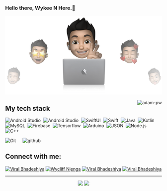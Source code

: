 ### Hello there, Wykee N Here.👋
<!--
**wykeenjenga/wykeenjenga** is a ✨ _special_ ✨ repository because its `README.md` (this file) appears on your GitHub profile.

Here are some ideas to get you started:

- 🔭 I’m currently working on ...
- 🌱 I’m currently learning ...
- 👯 I’m looking to collaborate on ...
- 🤔 I’m looking for help with ...
- 💬 Ask me about ...
- 📫 How to reach me: ...
- 😄 Pronouns: ...
- ⚡ Fun fact: ...
<img src ="https://github-readme-streak-stats.herokuapp.com?user=wykeenjenga&theme=darcula&hide_border=true&background=00000000">
  <br>
  <br>
<p align="center"><img src="https://github.com/vimalverma558/vimalverma558/blob/v2/img/hello.gif" width="100%"></p>
-->
<p align="center"><img src="https://raw.githubusercontent.com/KevinPatel04/KevinPatel04/master/cover-thompson.png"></p>

<p><img align="right" src="https://github.com/Adam-pw/Adam-pw/blob/main/animation_500_kxa883sd.gif" alt="adam-pw" /></p>

## My tech stack

<p align="left"> 
  
  ![Android Studio](https://img.shields.io/badge/-Android%20Studio-05122A?style=flat&logo=android-studio&logoColor=3DDC84)&nbsp;
  ![Android Studio](https://img.shields.io/badge/-Xcode-05122A?style=flat&logo=xcode&logoColor=blue)&nbsp;
  ![SwiftUI](https://img.shields.io/badge/-SwiftUI-05122A?style=flat&logo=swift&logoColor=FFA518)&nbsp;
  ![Swift](https://img.shields.io/badge/-Swift-05122A?style=flat&logo=swift&logoColor=FFA518)&nbsp;
  ![Java](https://img.shields.io/badge/-Java-05122A?style=flat&logo=Java&logoColor=FFA518)&nbsp;
  ![Kotlin](https://img.shields.io/badge/Kotlin-05122A?&style=flat-square&logo=kotlin&logoColor=FFA518)
  ![MySQL](https://img.shields.io/badge/-MySQL-05122A?style=flat&logo=mysql&logoColor=4479A1)&nbsp;
  ![Firebase](https://img.shields.io/badge/-Firebase-05122A?style=flat&logo=firebase&logoColor=FFCA28)&nbsp;
  ![Tensorflow](https://img.shields.io/badge/-Tensorflow-05122A?style=flat&logo=tensorflow&logoColor=FF6F00)&nbsp;
  ![Arduino](https://img.shields.io/badge/-Arduino-05122A?style=flat&logo=arduino&logoColor=00979D)&nbsp;
  ![JSON](https://img.shields.io/badge/-JSON-05122A?style=flat&logo=json&logoColor=000000)&nbsp;
  ![Node.js](https://img.shields.io/badge/-Node.js-05122A?style=flat&logo=node.js&logoColor=339933)&nbsp;
  ![C++](https://img.shields.io/badge/-C++-05122A?style=flat&logo=C%2B%2B&logoColor=00599C)&nbsp;
 
  <a>
    <img alt="Git" src="https://img.shields.io/badge/-git-red?logo=git&logoColor=white"/>
  </a>
  &emsp; 
  <a> 
    <img alt="github" src="https://img.shields.io/badge/-GitHub-black?logo=github&logoColor=white">
  </a>&emsp;
</p>


## Connect with me:
<p align="left">
  <a href="https://twitter.com/wycliffnjenga2" target="blank"><img align="center"
      src="https://raw.githubusercontent.com/rahuldkjain/github-profile-readme-generator/master/src/images/icons/Social/twitter.svg"
      alt="Viral Bhadeshiya" height="30" width="40" /></a>
  <a href="https://www.linkedin.com/in/wycliff-njenga-5973b512a//" target="blank"><img align="center"
      src="https://raw.githubusercontent.com/rahuldkjain/github-profile-readme-generator/master/src/images/icons/Social/linked-in-alt.svg"
      alt="Wycliff Njenga" height="30" width="40" /></a>
  <a href="https://www.instagram.com/wykee2/" target="blank"><img align="center"
      src="https://raw.githubusercontent.com/rahuldkjain/github-profile-readme-generator/master/src/images/icons/Social/instagram.svg"
      alt="Viral Bhadeshiya" height="30" width="40" /></a>
  <a href="https://www.upwork.com/freelancers/~019a5e539c09175fbc" target="blank"><img align="center"
      src="https://upload.wikimedia.org/wikipedia/commons/d/d2/Upwork-logo.svg"
      alt="Viral Bhadeshiya" height="30" width="auto" /></a>
</p>

-----
<p align="center">
  <img height="50%" width="auto" src ="https://github-readme-stats.vercel.app/api?username=wykeenjenga&show_icons=true&count_private=true&theme=darcula&hide_border=true&hide=issues,contribs&bg_color=00000000">
  
  <img height="50%" width="auto" src ="https://github-readme-stats.vercel.app/api/top-langs/?username=wykeenjenga&layout=compact&hide_border=true&theme=darcula&bg_color=00000000&langs_count=6&hide=jupyter%20notebook,tex,css,php">
  
 </p>


